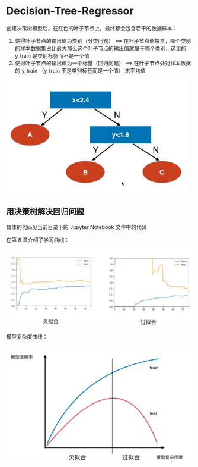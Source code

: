 # Decision-Tree-Regressor

创建决策树模型后，在红色的叶子节点上，最终都会包含若干的数据样本：

1. 使得叶子节点的输出值为类别（分类问题） ==> 在叶子节点处投票，哪个类别的样本数据集占比最大那么这个叶子节点的输出值就属于哪个类别，这里的 y_train 是类别标签而不是一个值
2. 使得叶子节点的输出值为一个标量（回归问题） ==> 在叶子节点处对样本数据的 y_train （y_train 不是类别标签而是一个值） 求平均值

![image-20220512124854267](06-Decision-Tree-Regressor.assets/image-20220512124854267.png)



## 用决策树解决回归问题

具体的代码见当前目录下的 Jupyter Notebook 文件中的代码



在第 8 章介绍了学习曲线：

![image-20220512125737810](06-Decision-Tree-Regressor.assets/image-20220512125737810.png)



模型复杂度曲线：

![image-20220512130000160](06-Decision-Tree-Regressor.assets/image-20220512130000160.png)